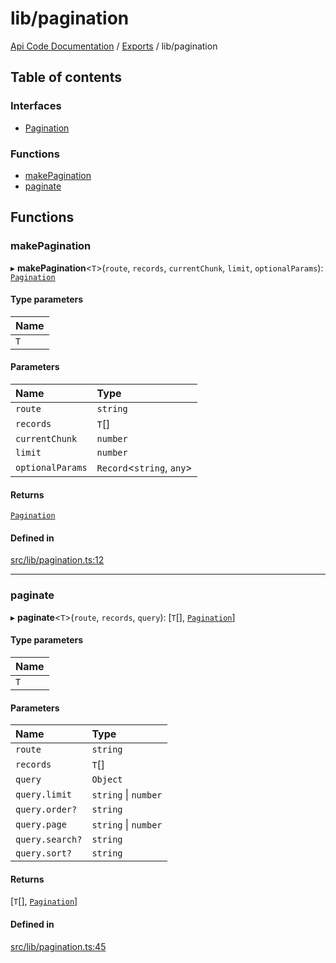 # lib/pagination
[Api Code Documentation](../README.md) / [Exports](../modules.md) / lib/pagination

## Table of contents

### Interfaces

- [Pagination](../interfaces/lib_pagination.Pagination.md)

### Functions

- [makePagination](lib_pagination.md#makepagination)
- [paginate](lib_pagination.md#paginate)

## Functions

### makePagination

▸ **makePagination**\<`T`\>(`route`, `records`, `currentChunk`, `limit`, `optionalParams`): [`Pagination`](../interfaces/lib_pagination.Pagination.md)

#### Type parameters

| Name |
| :------ |
| `T` |

#### Parameters

| Name | Type |
| :------ | :------ |
| `route` | `string` |
| `records` | `T`[] |
| `currentChunk` | `number` |
| `limit` | `number` |
| `optionalParams` | `Record`\<`string`, `any`\> |

#### Returns

[`Pagination`](../interfaces/lib_pagination.Pagination.md)

#### Defined in

[src/lib/pagination.ts:12](https://github.com/openkfw/TruBudget/blob/c993c60c/api/src/lib/pagination.ts#L12)

___

### paginate

▸ **paginate**\<`T`\>(`route`, `records`, `query`): [`T`[], [`Pagination`](../interfaces/lib_pagination.Pagination.md)]

#### Type parameters

| Name |
| :------ |
| `T` |

#### Parameters

| Name | Type |
| :------ | :------ |
| `route` | `string` |
| `records` | `T`[] |
| `query` | `Object` |
| `query.limit` | `string` \| `number` |
| `query.order?` | `string` |
| `query.page` | `string` \| `number` |
| `query.search?` | `string` |
| `query.sort?` | `string` |

#### Returns

[`T`[], [`Pagination`](../interfaces/lib_pagination.Pagination.md)]

#### Defined in

[src/lib/pagination.ts:45](https://github.com/openkfw/TruBudget/blob/c993c60c/api/src/lib/pagination.ts#L45)
